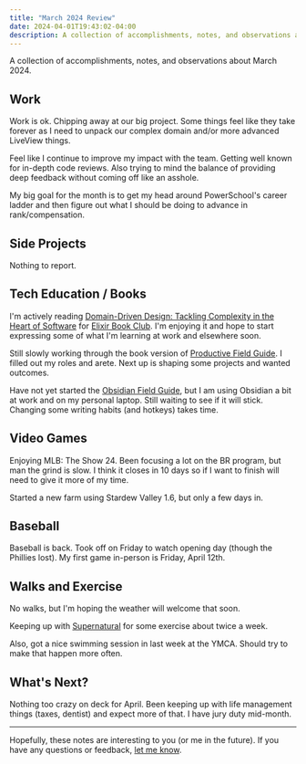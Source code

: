 ```yaml
---
title: "March 2024 Review"
date: 2024-04-01T19:43:02-04:00
description: A collection of accomplishments, notes, and observations about March 2024.
---
```


A collection of accomplishments, notes, and observations about March 2024.

## Work

Work is ok. Chipping away at our big project. Some things feel like they take forever as I need to unpack our complex domain and/or more advanced LiveView things.

Feel like I continue to improve my impact with the team. Getting well known for in-depth code reviews. Also trying to mind the balance of providing deep feedback without coming off like an asshole.

My big goal for the month is to get my head around PowerSchool's career ladder and then figure out what I should be doing to advance in rank/compensation.

## Side Projects

Nothing to report.

## Tech Education / Books

I'm actively reading [Domain-Driven Design: Tackling Complexity in the Heart of Software](https://www.goodreads.com/book/show/179133.Domain_Driven_Design) for [Elixir Book Club](https://elixirbookclub.github.io/website//). I'm enjoying it and hope to start expressing some of what I'm learning at work and elsewhere soon.

Still slowly working through the book version of [Productive Field Guide](https://learn.macsparky.com/p/productivity-standard-24). I filled out my roles and arete. Next up is shaping some projects and wanted outcomes.

Have not yet started the [Obsidian Field Guide](https://learn.macsparky.com/p/obsidianfg-plus), but I am using Obsidian a bit at work and on my personal laptop. Still waiting to see if it will stick. Changing some writing habits (and hotkeys) takes time.

## Video Games

Enjoying MLB: The Show 24. Been focusing a lot on the BR program, but man the grind is slow. I think it closes in 10 days so if I want to finish will need to give it more of my time.

Started a new farm using Stardew Valley 1.6, but only a few days in.

## Baseball

Baseball is back. Took off on Friday to watch opening day (though the Phillies lost). My first game in-person is Friday, April 12th.

## Walks and Exercise

No walks, but I'm hoping the weather will welcome that soon. 

Keeping up with [Supernatural](https://www.youtube.com/watch?v=aggd3Qmt2So) for some exercise about twice a week. 

Also, got a nice swimming session in last week at the YMCA. Should try to make that happen more often.

## What's Next?

Nothing too crazy on deck for April. Been keeping up with life management things (taxes, dentist) and expect more of that. I have jury duty mid-month.

***

Hopefully, these notes are interesting to you (or me in the future). If you have any questions or feedback, [let me know](/contact).

